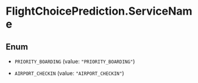 # FlightChoicePrediction.ServiceName

## Enum


* `PRIORITY_BOARDING` (value: `"PRIORITY_BOARDING"`)

* `AIRPORT_CHECKIN` (value: `"AIRPORT_CHECKIN"`)


